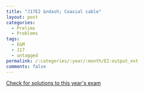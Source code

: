 ```yaml
---
title: "J17E2 &ndash; Coaxial cable"
layout: post
categories:
  - Prelims
  - Problems
tags:
  - E&M
  - J17
  - untagged
permalink: /:categories/:year/:month/E2:output_ext
comments: false
---
```

<object data="2017J2E.pdf" type="application/pdf" width="100%" height="500"></object>
<div class="message"><a href='https://princetonprelim.com/prelim/38/'>Check for solutions to this year's exam</a></div>